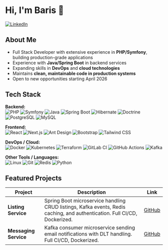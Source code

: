 # Hi, I'm Baris 👋

[![LinkedIn](https://img.shields.io/badge/LinkedIn-0077B5?style=flat-square&logo=linkedin&logoColor=white)](https://www.linkedin.com/in/baris-top-861456165/)

## About Me

- Full Stack Developer with extensive experience in **PHP/Symfony**, building production-grade applications
- Experience with **Java/Spring Boot** in backend services
- Expanding skills in **DevOps** and **cloud technologies**
- Maintains **clean, maintainable code in production systems**
- Open to new opportunities starting April 2026

## Tech Stack

**Backend:**  
![PHP](https://img.shields.io/badge/PHP-777BB4?style=flat-square&logo=php&logoColor=white)
![Symfony](https://img.shields.io/badge/Symfony-000000?style=flat-square&logo=symfony&logoColor=white)
![Java](https://img.shields.io/badge/Java-ED8B00?style=flat-square&logo=java&logoColor=white)
![Spring Boot](https://img.shields.io/badge/Spring%20Boot-6DB33F?style=flat-square&logo=spring&logoColor=white)
![Hibernate](https://img.shields.io/badge/Hibernate-59666C?style=flat-square&logo=hibernate&logoColor=white)
![Doctrine](https://img.shields.io/badge/Doctrine-0C7DB1?style=flat-square&logo=none&logoColor=white)
![PostgreSQL](https://img.shields.io/badge/PostgreSQL-336791?style=flat-square&logo=postgresql&logoColor=white)
![MySQL](https://img.shields.io/badge/MySQL-4479A1?style=flat-square&logo=mysql&logoColor=white)

**Frontend:**  
![React](https://img.shields.io/badge/React-61DAFB?style=flat-square&logo=react&logoColor=black)
![Next.js](https://img.shields.io/badge/Next.js-000000?style=flat-square&logo=nextdotjs&logoColor=white)
![Ant Design](https://img.shields.io/badge/Ant%20Design-0170FE?style=flat-square&logo=antdesign&logoColor=white)
![Bootstrap](https://img.shields.io/badge/Bootstrap-563D7C?style=flat-square&logo=bootstrap&logoColor=white)
![Tailwind CSS](https://img.shields.io/badge/Tailwind-06B6D4?style=flat-square&logo=tailwind-css&logoColor=white)

**DevOps / Cloud:**  
![Docker](https://img.shields.io/badge/Docker-2496ED?style=flat-square&logo=docker&logoColor=white)
![Kubernetes](https://img.shields.io/badge/Kubernetes-326CE5?style=flat-square&logo=kubernetes&logoColor=white)
![Terraform](https://img.shields.io/badge/Terraform-7B42BC?style=flat-square&logo=terraform&logoColor=white)
![GitLab CI](https://img.shields.io/badge/GitLab%20CI-FCA121?style=flat-square&logo=gitlab&logoColor=white)
![GitHub Actions](https://img.shields.io/badge/GitHub%20Actions-000000?style=flat-square&logo=github&logoColor=white)
![Kafka](https://img.shields.io/badge/Kafka-231F20?style=flat-square&logo=apachekafka&logoColor=white)

**Other Tools / Languages:**  
![Linux](https://img.shields.io/badge/Linux-FCC624?style=flat-square&logo=linux&logoColor=black)
![Git](https://img.shields.io/badge/Git-F05032?style=flat-square&logo=git&logoColor=white)
![Redis](https://img.shields.io/badge/Redis-000000?style=flat-square&logo=redis&logoColor=white)
![Python](https://img.shields.io/badge/Python-3776AB?style=flat-square&logo=python&logoColor=white)

## Featured Projects

| Project               | Description                                                                                                               | Link                                                     |
|-----------------------|---------------------------------------------------------------------------------------------------------------------------|----------------------------------------------------------|
| **Listing Service**   | Spring Boot microservice handling CRUD listings, Kafka events, Redis caching, and authentication. Full CI/CD, Dockerized. | [GitHub](https://github.com/baris1892/listing-service)   |
| **Messaging Service** | Kafka consumer microservice sending email notifications with DLT handling. Full CI/CD, Dockerized.                        | [GitHub](https://github.com/baris1892/messaging-service) |

